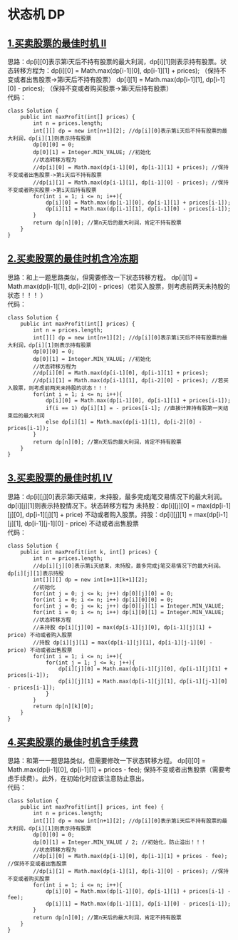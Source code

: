 # 状态机 DP

## [1.买卖股票的最佳时机 II](https://leetcode.cn/problems/best-time-to-buy-and-sell-stock-ii/description/)
思路：dp[i][0]表示第i天后不持有股票的最大利润，dp[i][1]则表示持有股票。状态转移方程为：dp[i][0] = Math.max(dp[i-1][0], dp[i-1][1] + prices); （保持不变或者出售股票->第i天后不持有股票） dp[i][1] = Math.max(dp[i-1][1], dp[i-1][0] - prices); （保持不变或者购买股票->第i天后持有股票）     
代码：
```
class Solution {
    public int maxProfit(int[] prices) {
        int n = prices.length;
        int[][] dp = new int[n+1][2]; //dp[i][0]表示第i天后不持有股票的最大利润，dp[i][1]则表示持有股票
        dp[0][0] = 0;
        dp[0][1] = Integer.MIN_VALUE; //初始化
        //状态转移方程为
        //dp[i][0] = Math.max(dp[i-1][0], dp[i-1][1] + prices); //保持不变或者出售股票->第i天后不持有股票
        //dp[i][1] = Math.max(dp[i-1][1], dp[i-1][0] - prices); //保持不变或者购买股票->第i天后持有股票
        for(int i = 1; i <= n; i++){
            dp[i][0] = Math.max(dp[i-1][0], dp[i-1][1] + prices[i-1]);
            dp[i][1] = Math.max(dp[i-1][1], dp[i-1][0] - prices[i-1]);
        }
        return dp[n][0]; //第n天后的最大利润，肯定不持有股票
    }
}
```

## [2.买卖股票的最佳时机含冷冻期](https://leetcode.cn/problems/best-time-to-buy-and-sell-stock-with-cooldown/description/)
思路：和上一题思路类似，但需要修改一下状态转移方程。 dp[i][1] = Math.max(dp[i-1][1], dp[i-2][0] - prices)（若买入股票，则考虑前两天未持股的状态！！！ ）   
代码：
```
class Solution {
    public int maxProfit(int[] prices) {
        int n = prices.length;
        int[][] dp = new int[n+1][2]; //dp[i][0]表示第i天后不持有股票的最大利润，dp[i][1]则表示持有股票
        dp[0][0] = 0;
        dp[0][1] = Integer.MIN_VALUE; //初始化
        //状态转移方程为
        //dp[i][0] = Math.max(dp[i-1][0], dp[i-1][1] + prices); 
        //dp[i][1] = Math.max(dp[i-1][1], dp[i-2][0] - prices); //若买入股票，则考虑前两天未持股的状态！！！
        for(int i = 1; i <= n; i++){
            dp[i][0] = Math.max(dp[i-1][0], dp[i-1][1] + prices[i-1]);
            if(i == 1) dp[i][1] = - prices[i-1]; //直接计算持有股第一天结束后的最大利润
            else dp[i][1] = Math.max(dp[i-1][1], dp[i-2][0] - prices[i-1]);
        }
        return dp[n][0]; //第n天后的最大利润，肯定不持有股票
    }
}
```

## [3.买卖股票的最佳时机 IV](https://leetcode.cn/problems/best-time-to-buy-and-sell-stock-iv/description/)
思路：dp[i][j][0]表示第i天结束，未持股，最多完成j笔交易情况下的最大利润。dp[i][j][1]则表示持股情况下。状态转移方程为 未持股：dp[i][j][0] = max(dp[i-1][j][0], dp[i-1][j][1] + price) 不动或者购入股票。持股：dp[i][j][1] = max(dp[i-1][j][1], dp[i-1][j-1][0] - price) 不动或者出售股票   
代码：
```
class Solution {
    public int maxProfit(int k, int[] prices) {
        int n = prices.length;
        //dp[i][j][0]表示第i天结束，未持股，最多完成j笔交易情况下的最大利润。dp[i][j][1]表示持股
        int[][][] dp = new int[n+1][k+1][2];
        //初始化
        for(int j = 0; j <= k; j++) dp[0][j][0] = 0;
        for(int i = 0; i <= n; i++) dp[i][0][0] = 0;
        for(int j = 0; j <= k; j++) dp[0][j][1] = Integer.MIN_VALUE;
        for(int i = 0; i <= n; i++) dp[i][0][1] = Integer.MIN_VALUE;
        //状态转移方程
        //未持股 dp[i][j][0] = max(dp[i-1][j][0], dp[i-1][j][1] + price) 不动或者购入股票
        //持股 dp[i][j][1] = max(dp[i-1][j][1], dp[i-1][j-1][0] - price) 不动或者出售股票
        for(int i = 1; i <= n; i++){
            for(int j = 1; j <= k; j++){
                dp[i][j][0] = Math.max(dp[i-1][j][0], dp[i-1][j][1] + prices[i-1]);
                dp[i][j][1] = Math.max(dp[i-1][j][1], dp[i-1][j-1][0] - prices[i-1]);
            }
        }
        return dp[n][k][0];
    }
}
```

## [4.买卖股票的最佳时机含手续费](https://leetcode.cn/problems/best-time-to-buy-and-sell-stock-with-transaction-fee/description/)
思路：和第一一题思路类似，但需要修改一下状态转移方程。 dp[i][0] = Math.max(dp[i-1][0], dp[i-1][1] + prices - fee); 保持不变或者出售股票（需要考虑手续费）。此外，在初始化时应该注意防止意出。  
代码：
```
class Solution {
    public int maxProfit(int[] prices, int fee) {
        int n = prices.length;
        int[][] dp = new int[n+1][2]; //dp[i][0]表示第i天后不持有股票的最大利润，dp[i][1]则表示持有股票
        dp[0][0] = 0;
        dp[0][1] = Integer.MIN_VALUE / 2; //初始化，防止溢出！！！
        //状态转移方程为
        //dp[i][0] = Math.max(dp[i-1][0], dp[i-1][1] + prices - fee); //保持不变或者出售股票
        //dp[i][1] = Math.max(dp[i-1][1], dp[i-1][0] - prices); //保持不变或者购买股票
        for(int i = 1; i <= n; i++){
            dp[i][0] = Math.max(dp[i-1][0], dp[i-1][1] + prices[i-1] - fee);
            dp[i][1] = Math.max(dp[i-1][1], dp[i-1][0] - prices[i-1]);
        }
        return dp[n][0]; //第n天后的最大利润，肯定不持有股票
    }
}
```
